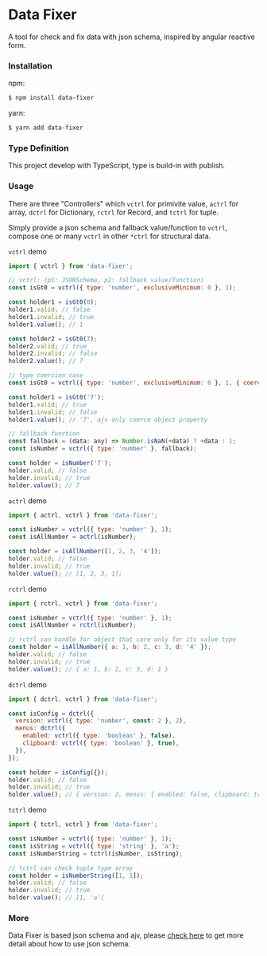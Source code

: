 # Data Fixer

A tool for check and fix data with json schema, inspired by angular reactive form.

### Installation

npm:

```bash
$ npm install data-fixer
```

yarn:

```bash
$ yarn add data-fixer
```

### Type Definition

This project develop with TypeScript, type is build-in with publish.

### Usage

There are three "Controllers" which `vctrl` for primivite value, `actrl` for array, `dctrl` for Dictionary, `rctrl` for Record, and `tctrl` for tuple.

Simply provide a json schema and fallback value/function to `vctrl`, compose one or many `vctrl` in other `*ctrl` for structural data.

`vctrl` demo

```javascript
import { vctrl } from 'data-fixer';

// vctrl: (p1: JSONSchema, p2: fallback value/function)
const isGt0 = vctrl({ type: 'number', exclusiveMinimum: 0 }, 1);

const holder1 = isGt0(0);
holder1.valid; // false
holder1.invalid; // true
holder1.value(); // 1

const holder2 = isGt0(7);
holder2.valid; // true
holder2.invalid; // false
holder2.value(); // 7

// type coercion case
const isGt0 = vctrl({ type: 'number', exclusiveMinimum: 0 }, 1, { coerceTypes: true });

const holder1 = isGt0('7');
holder1.valid; // true
holder1.invalid; // false
holder1.value(); // '7', ajv only coerce object property

// fallback function
const fallback = (data: any) => Number.isNaN(+data) ? +data : 1;
const isNumber = vctrl({ type: 'number' }, fallback);

const holder = isNumber('7');
holder.valid; // false
holder.invalid; // true
holder.value(); // 7
```

`actrl` demo

```javascript
import { actrl, vctrl } from 'data-fixer';

const isNumber = vctrl({ type: 'number' }, 1);
const isAllNumber = actrl(isNumber);

const holder = isAllNumber([1, 2, 3, '4']);
holder.valid; // false
holder.invalid; // true
holder.value(); // [1, 2, 3, 1];
```

`rctrl` demo

```javascript
import { rctrl, vctrl } from 'data-fixer';

const isNumber = vctrl({ type: 'number' }, 1);
const isAllNumber = rctrl(isNumber);

// rctrl can handle for object that care only for its value type
const holder = isAllNumber({ a: 1, b: 2, c: 3, d: '4' });
holder.valid; // false
holder.invalid; // true
holder.value(); // { a: 1, b: 2, c: 3, d: 1 }
```

`dctrl` demo

```javascript
import { dctrl, vctrl } from 'data-fixer';

const isConfig = dctrl({
  version: vctrl({ type: 'number', const: 2 }, 2),
  menus: dctrl({
    enabled: vctrl({ type: 'boolean' }, false),
    clipboard: vctrl({ type: 'boolean' }, true),
  }),
});

const holder = isConfig({});
holder.valid; // false
holder.invalid; // true
holder.value(); // { version: 2, menus: { enabled: false, clipboard: true } }
```

`tctrl` demo

```javascript
import { tctrl, vctrl } from 'data-fixer';

const isNumber = vctrl({ type: 'number' }, 1);
const isString = vctrl({ type: 'string' }, 'a');
const isNumberString = tctrl(isNumber, isString);

// tctrl can check tuple type array
const holder = isNumberString([1, 1]);
holder.valid; // false
holder.invalid; // true
holder.value(); // [1, 'a']
```

### More

Data Fixer is based json schema and ajv, please [check here](https://json-schema.org/understanding-json-schema/index.html) to get more detail about how to use json schema.
